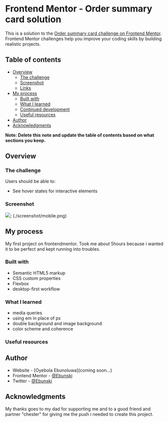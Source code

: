 # Frontend Mentor - Order summary card solution

This is a solution to the [Order summary card challenge on Frontend Mentor](https://www.frontendmentor.io/challenges/order-summary-component-QlPmajDUj). Frontend Mentor challenges help you improve your coding skills by building realistic projects. 

## Table of contents

- [Overview](#overview)
  - [The challenge](#the-challenge)
  - [Screenshot](#screenshot)
  - [Links](#links)
- [My process](#my-process)
  - [Built with](#built-with)
  - [What I learned](#what-i-learned)
  - [Continued development](#continued-development)
  - [Useful resources](#useful-resources)
- [Author](#author)
- [Acknowledgments](#acknowledgments)

**Note: Delete this note and update the table of contents based on what sections you keep.**

## Overview

### The challenge

Users should be able to:

- See hover states for interactive elements

### Screenshot

![](./screenshot/desktop.png); 
(./screenshot/mobile.png)


## My process
My first project on frontendmentor. Took me about 5hours because i wanted it to be perfect and kept running into troubles.
### Built with

- Semantic HTML5 markup
- CSS custom properties
- Flexbox
- desktop-first workflow

### What I learned


- media queries
- using em in place of px
- double background and image background
- color scheme and coherence


### Useful resources


## Author

- Website - [Oyebola Ebunoluwa](coming soon...)
- Frontend Mentor - [@Ebunski](https://www.frontendmentor.io/profile/yourusername)
- Twitter - [@Ebunski](https://www.twitter.com/yourusername)


## Acknowledgments
My thanks goes to my dad for supporting me and to a good friend and partner "chester" for giving me the push i needed to create this project.

